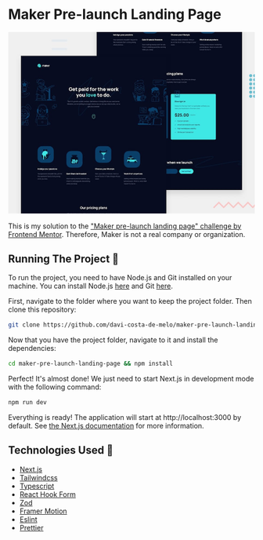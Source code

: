 # Maker Pre-launch Landing Page

![Preview](./preview.jpg)

This is my solution to the ["Maker pre-launch landing page" challenge by Frontend Mentor](https://www.frontendmentor.io/challenges/maker-prelaunch-landing-page-WVZIJtKLd). Therefore, Maker is not a real company or organization.

## Running The Project 🏃

To run the project, you need to have Node.js and Git installed on your machine. You can install Node.js [here](https://nodejs.org/en/download) and Git [here](https://git-scm.com/downloads).

First, navigate to the folder where you want to keep the project folder. Then clone this repository:

```sh
git clone https://github.com/davi-costa-de-melo/maker-pre-launch-landing-page
```

Now that you have the project folder, navigate to it and install the dependencies:

```sh
cd maker-pre-launch-landing-page && npm install
```

Perfect! It's almost done! We just need to start Next.js in development mode with the following command:

```sh
npm run dev
```

Everything is ready! The application will start at http://localhost:3000 by default. See [the Next.js documentation](https://nextjs.org/docs) for more information.

## Technologies Used 🧰

- [Next.js](https://nextjs.org)
- [Tailwindcss](https://tailwindcss.com)
- [Typescript](https://typescriptlang.org)
- [React Hook Form](https://react-hook-form.com)
- [Zod](https://zod.dev)
- [Framer Motion](https://framer.com/motion)
- [Eslint](https://eslint.org)
- [Prettier](https://prettier.io)